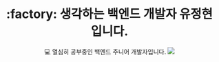
<h1 align="center"> :factory: 생각하는 백엔드 개발자 유정현 입니다. </h1>

<div align="center">
💻 열심히 공부중인 백엔드 주니어 개발자입니다.
<img src="https://www.notion.so/image/https%3A%2F%2Fs3-us-west-2.amazonaws.com%2Fsecure.notion-static.com%2F3110fb47-f914-4c7b-a49d-209cf835f1a3%2F%25E1%2584%2580%25E1%2585%25B3%25E1%2584%2585%25E1%2585%25B5%25E1%2586%25B72.png?table=block&id=d806891f-c6e0-468f-9b5d-0f27e6811d96&spaceId=2d8d8c15-cfb9-4a7d-baa5-6e6ab564ad3f&width=250&userId=8677f62e-14e4-464b-b077-ed185e1d3f71&cache=v2"/>
<!--
**dbdb1114/dbdb1114** is a ✨ _special_ ✨ repository because its `README.md` (this file) appears on your GitHub profile.

Here are some ideas to get you started:

- 🔭 I’m currently working on ...
- 🌱 I’m currently learning ...
- 👯 I’m looking to collaborate on ...
- 🤔 I’m looking for help with ...
- 💬 Ask me about ...
- 📫 How to reach me: ...
- 😄 Pronouns: ...
- ⚡ Fun fact: ...
-->
</div>
